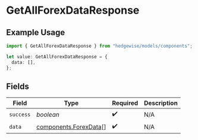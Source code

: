 # GetAllForexDataResponse

## Example Usage

```typescript
import { GetAllForexDataResponse } from "hedgewise/models/components";

let value: GetAllForexDataResponse = {
  data: [],
};
```

## Fields

| Field                                                          | Type                                                           | Required                                                       | Description                                                    |
| -------------------------------------------------------------- | -------------------------------------------------------------- | -------------------------------------------------------------- | -------------------------------------------------------------- |
| `success`                                                      | *boolean*                                                      | :heavy_check_mark:                                             | N/A                                                            |
| `data`                                                         | [components.ForexData](../../models/components/forexdata.md)[] | :heavy_check_mark:                                             | N/A                                                            |